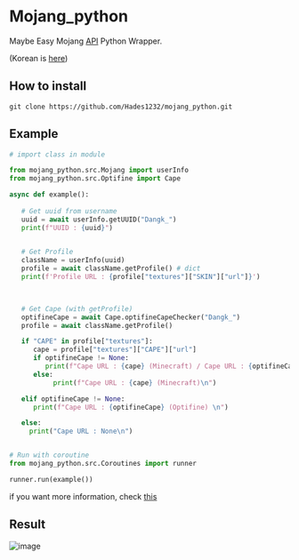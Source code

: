 # Mojang_python
Maybe Easy Mojang [API](https://mojang-api-docs.netlify.app/index.html) Python Wrapper.</br>


(Korean is [here](https://github.com/Hades1232/mojang_python/blob/master/README.ko.md))

## How to install

```
git clone https://github.com/Hades1232/mojang_python.git 
```


## Example

```py
# import class in module

from mojang_python.src.Mojang import userInfo
from mojang_python.src.Optifine import Cape

async def example():
   
   # Get uuid from username
   uuid = await userInfo.getUUID("Dangk_")
   print(f"UUID : {uuid}")

   
   # Get Profile
   className = userInfo(uuid)
   profile = await className.getProfile() # dict
   print(f'Profile URL : {profile["textures"]["SKIN"]["url"]}')


   
   # Get Cape (with getProfile)
   optifineCape = await Cape.optifineCapeChecker("Dangk_")
   profile = await className.getProfile()

   if "CAPE" in profile["textures"]:
      cape = profile["textures"]["CAPE"]["url"]
      if optifineCape != None:
         print(f"Cape URL : {cape} (Minecraft) / Cape URL : {optifineCape} (Optifine)\n")
      else:
           print(f"Cape URL : {cape} (Minecraft)\n")

   elif optifineCape != None:
      print(f"Cape URL : {optifineCape} (Optifine) \n")

   else:
     print("Cape URL : None\n")


# Run with coroutine
from mojang_python.src.Coroutines import runner

runner.run(example())


```

if you want more information, check [this](https://github.com/Hades1232/mojang_python/blob/master/example.py)

## Result 

![image](https://user-images.githubusercontent.com/80930383/157031084-450b1f0a-9232-4200-bdd3-1f3ceb42c711.png)





